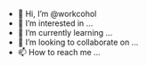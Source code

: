 - 👋 Hi, I’m @workcohol
- 👀 I’m interested in ...
- 🌱 I’m currently learning ...
- 💞️ I’m looking to collaborate on ...
- 📫 How to reach me ...

<!---
workcohol/workcohol is a ✨ special ✨ repository because its `README.md` (this file) appears on your GitHub profile.
You can click the Preview link to take a look at your changes.
--->
